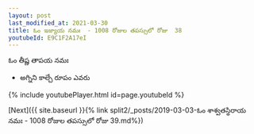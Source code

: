 ```yaml
---
layout: post
last_modified_at: 2021-03-30
title: ఓం ఇజ్యాయ నమః  - 1008 రోజుల తపస్సులో రోజు  38
youtubeId: E9C1F2A17eI
---
```

 
 
 ఓం తీష్ణ తాపయ నమః  
 
 -  అగ్నిని కాల్చే రూపం ఎవరు 
 
  
 
  
 
 
 
 
 
 


{% include youtubePlayer.html id=page.youtubeId %}
 
[Next]({{ site.baseurl }}{% link  split2/_posts/2019-03-03-ఓం శాశ్వతస్థిరాయ నమః  - 1008 రోజుల తపస్సులో రోజు  39.md%})
 
